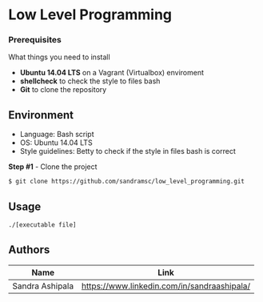 # Low Level Programming

### Prerequisites

What things you need to install
- **Ubuntu 14.04 LTS** on a Vagrant (Virtualbox) enviroment 
- **shellcheck** to check the style to files bash
- **Git** to clone the repository

## Environment

- Language: Bash script  
- OS: Ubuntu 14.04 LTS
- Style guidelines: Betty to check if the style in files bash is correct


**Step #1** - Clone the project

```bash
$ git clone https://github.com/sandramsc/low_level_programming.git
```
## Usage 

```sh
./[executable file]
```

## Authors

| Name            | Link                                   |
| --------------- | -------------------------------------- |
| Sandra Ashipala | https://www.linkedin.com/in/sandraashipala/ |

